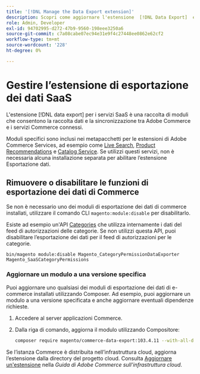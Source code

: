 ```yaml
---
title: '[!DNL Manage the Data Export extension]'
description: Scopri come aggiornare l'estensione  [!DNL Data Export]  e rimuovere o disabilitare i servizi di esportazione dati non richiesti.
role: Admin, Developer
exl-id: 94702995-d272-47b9-9560-198eee3250a6
source-git-commit: c7a08cabe07ec94e31e9f4c27448ee0862e62cf2
workflow-type: tm+mt
source-wordcount: '228'
ht-degree: 0%

---
```


# Gestire l’estensione di esportazione dei dati SaaS

L&#39;estensione [!DNL data export] per i servizi SaaS è una raccolta di moduli che consentono la raccolta dati e la sincronizzazione tra Adobe Commerce e i servizi Commerce connessi.

Moduli specifici sono inclusi nei metapacchetti per le estensioni di Adobe Commerce Services, ad esempio
come [Live Search](/help/live-search/overview.md), [Product Recommendations](/help/product-recommendations/overview.md) e [Catalog Service](/help/catalog-service/overview.md). Se utilizzi questi servizi, non è necessaria alcuna installazione separata per abilitare l’estensione Esportazione dati.

## Rimuovere o disabilitare le funzioni di esportazione dei dati di Commerce

Se non è necessario uno dei moduli di esportazione dei dati di commerce installati, utilizzare il comando CLI `magento:module:disable` per disabilitarlo.

Esiste ad esempio un&#39;API [Categories](https://developer.adobe.com/commerce/webapi/graphql/schema/catalog-service/queries/categories/) che utilizza internamente i dati del feed di autorizzazioni delle categorie. Se non utilizzi questa API, puoi disabilitare l’esportazione dei dati per il feed di autorizzazioni per le categorie.

```shell script
bin/magento module:disable Magento_CategoryPermissionDataExporter Magento_SaaSCategoryPermissions
```

### Aggiornare un modulo a una versione specifica

Puoi aggiornare uno qualsiasi dei moduli di esportazione dei dati di e-commerce installati utilizzando Composer. Ad esempio, puoi aggiornare un modulo a una versione specificata e anche aggiornare eventuali dipendenze richieste.

1. Accedere al server applicazioni Commerce.

1. Dalla riga di comando, aggiorna il modulo utilizzando Compositore:

   ```bash
   composer require magento/commerce-data-export:103.4.11 --with-all-dependencies
   ```

Se l’istanza Commerce è distribuita nell’infrastruttura cloud, aggiorna l’estensione dalla directory del progetto cloud. Consulta [Aggiornare un&#39;estensione](https://experienceleague.adobe.com/en/docs/commerce-cloud-service/user-guide/configure-store/extensions#upgrade-an-extension) nella _Guida di Adobe Commerce sull&#39;infrastruttura cloud_.
